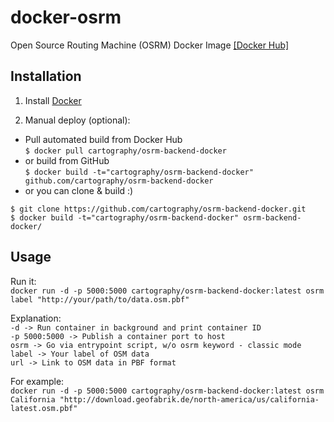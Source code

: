# docker-osrm
Open Source Routing Machine (OSRM) Docker Image [\[Docker Hub\]](https://hub.docker.com/r/cartography/osrm-backend-docker/)

## Installation

1. Install [Docker](https://www.docker.com/)

2. Manual deploy (optional):
  * Pull automated build from Docker Hub  
  ```$ docker pull cartography/osrm-backend-docker```
  * or build from GitHub  
  ```$ docker build -t="cartography/osrm-backend-docker" github.com/cartography/osrm-backend-docker```
  * or you can clone & build :)  
  ```
  $ git clone https://github.com/cartography/osrm-backend-docker.git  
  $ docker build -t="cartography/osrm-backend-docker" osrm-backend-docker/
  ```

## Usage
Run it:  
```docker run -d -p 5000:5000 cartography/osrm-backend-docker:latest osrm label "http://your/path/to/data.osm.pbf"```  

Explanation:  
```-d -> Run container in background and print container ID```  
```-p 5000:5000 -> Publish a container port to host```  
```osrm -> Go via entrypoint script, w/o osrm keyword - classic mode```  
```label -> Your label of OSM data```  
```url -> Link to OSM data in PBF format```  

For example:  
```docker run -d -p 5000:5000 cartography/osrm-backend-docker:latest osrm California "http://download.geofabrik.de/north-america/us/california-latest.osm.pbf"```
